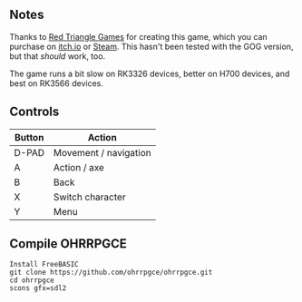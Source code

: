 ## Notes

Thanks to [Red Triangle Games](https://redtrianglegames.itch.io/) for creating this game, which you can purchase on [itch.io](https://redtrianglegames.itch.io/axecop) or [Steam](https://store.steampowered.com/app/1193300/Axe_Cop/). This hasn't been tested with the GOG version, but that *should* work, too.

The game runs a bit slow on RK3326 devices, better on H700 devices, and best on RK3566 devices.


## Controls

| Button | Action                |
| ------ | --------------------- |
| D-PAD  | Movement / navigation |
| A      | Action / axe          |
| B      | Back                  |
| X      | Switch character      |
| Y      | Menu                  |


## Compile OHRRPGCE 

```shell
Install FreeBASIC
git clone https://github.com/ohrrpgce/ohrrpgce.git
cd ohrrpgce
scons gfx=sdl2
```
